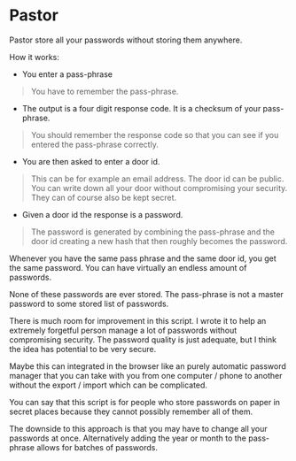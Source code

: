 Pastor
======

Pastor store all your passwords without storing them anywhere.

How it works:

* You enter a pass-phrase

> You have to remember the pass-phrase.

* The output is a four digit response code. It is a checksum of your pass-phrase.

> You should remember the response code so that you can see if you entered the pass-phrase correctly.

* You are then asked to enter a door id.

>This can be for example an email address. The door id can be public. You can write down all your door without compromising your security. They can of course also be kept secret.

* Given a door id the response is a password.

>The password is generated by combining the pass-phrase and the door id creating a new hash that then roughly becomes the password.

Whenever you have the same pass phrase and the same door id, you get the same password. You can have virtually an endless amount of passwords.

None of these passwords are ever stored. The pass-phrase is not a master password to some stored list of passwords.

There is much room for improvement in this script. I wrote it to help an extremely forgetful person manage a lot of passwords without compromising security. The password quality is just adequate, but I think the idea has potential to be very secure.

Maybe this can integrated in the browser like an purely automatic password manager that you can take with you from one computer / phone to another without the export / import which can be complicated.

You can say that this script is for people who store passwords on paper in secret places because they cannot possibly remember all of them.

The downside to this approach is that you may have to change all your passwords at once. Alternatively adding the year or month to the pass-phrase allows for batches of passwords.


